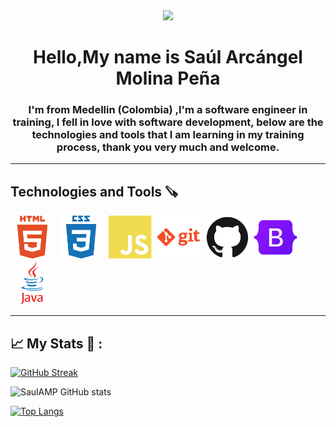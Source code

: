 <div id="header" align="center" >
    <img src="https://media.giphy.com/media/v1.Y2lkPTc5MGI3NjExYmNlMDg1YWI5NzAwNDc2ZGJlYTMzMDhkMGU2OWE5NzRlYTBlZmJjNSZlcD12MV9pbnRlcm5hbF9naWZzX2dpZklkJmN0PWc/bGgsc5mWoryfgKBx1u/giphy.gif" width="200">
    <h1 align="center">Hello,My name is Saúl Arcángel Molina Peña</h1>
    <h3 align="center">I'm from Medellin (Colombia) ,I'm a software engineer in training, I fell in love with software development, below are the technologies and tools that I am learning in my training process, thank you very much and welcome.</h3>
</div>

---

## Technologies and Tools 🪚

<div align:"center">

  <img src="https://github.com/devicons/devicon/blob/master/icons/html5/html5-plain-wordmark.svg" title="css" alt="css" width="70" height="70"/>&nbsp;
  <img src="https://github.com/devicons/devicon/blob/master/icons/css3/css3-plain-wordmark.svg" title="css" alt="css" width="70" height="70"/>&nbsp; 
  <img src="https://github.com/devicons/devicon/blob/master/icons/javascript/javascript-plain.svg" title="css" alt="css" width="70" height="70"/>&nbsp; 
  <img src="https://github.com/devicons/devicon/blob/master/icons/git/git-plain-wordmark.svg" title="css" alt="css" width="70" height="70"/>&nbsp; 
  <img src="https://github.com/devicons/devicon/blob/master/icons/github/github-original.svg" title="css" alt="css" width="70" height="70"/>&nbsp; 
  <img src="https://github.com/devicons/devicon/blob/master/icons/bootstrap/bootstrap-original.svg" title="css" alt="css" width="70" height="70"/>&nbsp; 
  <img src="https://github.com/devicons/devicon/blob/master/icons/java/java-original-wordmark.svg" title="css" alt="css" width="70" height="70"/>&nbsp; 
  
  </div>
  
---

## 📈 My Stats 🚧 :

<div align:"center">

[![GitHub Streak](https://streak-stats.demolab.com?user=SaulAMP&theme=github-dark&hide_border=true&border_radius=6&date_format=j%20M%5B%20Y%5D)](https://git.io/streak-stats)

![SaulAMP GitHub stats](https://github-readme-stats.vercel.app/api?username=SaulAMP&show_icons=true&theme=dark)

[![Top Langs](https://github-readme-stats.vercel.app/api/top-langs/?username=SaulAMP&layout=donut)](https://github.com/anuraghazra/github-readme-stats)

</div>
